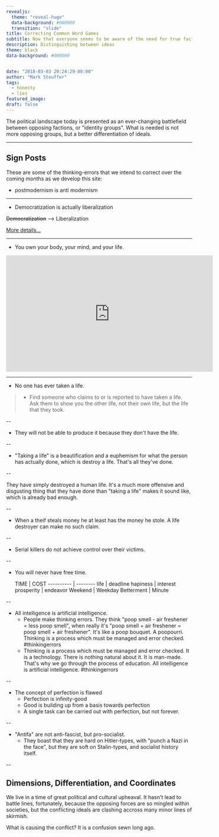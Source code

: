 ```yaml
---
revealjs:
  theme: "reveal-hugo"
  data-background: #000000
  transition: "slide"
title: Correcting Common Word Games
subtitle: Now that everyone seems to be aware of the need for true facts, here is how to grasp them - Eliminate these thinking bugs.
description: Distinguishing between ideas
theme: black
data-background: #000000


date: "2018-03-03 20:24:29-08:00"
author: "Mark Stouffer"
tags:
  - honesty
  - lies
featured_image:
draft: false
---
```


The political landscape today is presented as an ever-changing battlefield between opposing factions, or "identity groups". What is needed is not more opposing groups, but a better differentiation of ideals.

---

## Sign Posts

These are some of the thinking-errors that we intend to correct over the coming months as we develop this site:

- postmodernism is anti modernism

---
<!-- .slide: data-background="#000000" -->

- Democratization is actually liberalization

~~Democratization~~ --> Liberalization

[More details...](/content/democratization-or-liberalization)

---

- You own your body, your mind, and your life.

<iframe width="560" height="315" src="https://www.youtube.com/embed/M9srplWe_QQ" frameborder="0" allow="autoplay; encrypted-media" allowfullscreen></iframe>

---

- No one has ever taken a life.

> - Find someone who claims to or is reported to have taken a life. Ask them to show you the other life, not their own life, but the life that they took.

  --

  - They will not be able to produce it because they don't have the life.

  --

  - "Taking a life" is a beautification and a euphemism for what the person has actually done, which is destroy a life. That's all they've done.

  --

  They have simply destroyed a human life. It's a much more offensive and disgusting thing that they have done than "taking a life" makes it sound like, which is already bad enough.

  --

  - When a theif steals money he at least has the money he stole. A life destroyer can make no such claim.

  --

  - Serial killers do not achieve control over their victims.

--

- You will never have free time.

    TIME    |   COST
 ---------- | --------
 life       | deadline
 hapiness   | interest
 prosperity | endeavor
 Weekend    | Weekday
 Betterment | Minute

--

- All intelligence is artificial intelligence.
  - People make thinking errors. They think "poop smell - air freshener = less poop smell", when really it's "poop smell + air freshener = poop smell + air freshener". It's like a poop bouquet. A poopourri. Thinking is a process which must be managed and error checked. #thinkingerrors
  - Thinking is a process which must be managed and error checked. It is a technology. There is nothing natural about it. It is man-made. That's why we go through the process of education. All intelligence is artificial intelligence. #thinkingerrors

--

- The concept of perfection is flawed
  - Perfection is infinity-good
  - Good is building up from a basis towards perfection
  - A single task can be carried out with perfection, but not forever.

--

- "Antifa" are not anti-fascist, but pro-socialist.
  - They boast that they are hard on Hitler-types, with "punch a Nazi in the face", but they are soft on Stalin-types, and socialist history itself.

--

## Dimensions, Differentiation, and Coordinates

We live in a time of great political and cultural upheaval. It hasn't lead to battle lines, fortunately, because the opposing forces are so mingled within societies, but the conflicting ideals are clashing accross many minor lines of skirmish.

What is causing the conflict? It is a confusion sewn long ago.

